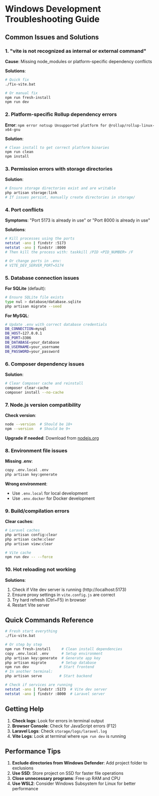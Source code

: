 # Windows Development Troubleshooting Guide

## Common Issues and Solutions

### 1. "vite is not recognized as internal or external command"

**Cause**: Missing node_modules or platform-specific dependency conflicts

**Solutions**:
```bash
# Quick fix
./fix-vite.bat

# Or manual fix
npm run fresh-install
npm run dev
```

### 2. Platform-specific Rollup dependency errors

**Error**: `npm error notsup Unsupported platform for @rollup/rollup-linux-x64-gnu`

**Solution**: 
```bash
# Clean install to get correct platform binaries
npm run clean
npm install
```

### 3. Permission errors with storage directories

**Solution**:
```bash
# Ensure storage directories exist and are writable
php artisan storage:link
# If issues persist, manually create directories in storage/
```

### 4. Port conflicts

**Symptoms**: "Port 5173 is already in use" or "Port 8000 is already in use"

**Solutions**:
```bash
# Kill processes using the ports
netstat -ano | findstr :5173
netstat -ano | findstr :8000
# Then kill the process with: taskkill /PID <PID_NUMBER> /F

# Or change ports in .env:
# VITE_DEV_SERVER_PORT=5174
```

### 5. Database connection issues

**For SQLite** (default):
```bash
# Ensure SQLite file exists
type nul > database/database.sqlite
php artisan migrate --seed
```

**For MySQL**:
```bash
# Update .env with correct database credentials
DB_CONNECTION=mysql
DB_HOST=127.0.0.1
DB_PORT=3306
DB_DATABASE=your_database
DB_USERNAME=your_username
DB_PASSWORD=your_password
```

### 6. Composer dependency issues

**Solution**:
```bash
# Clear Composer cache and reinstall
composer clear-cache
composer install --no-cache
```

### 7. Node.js version compatibility

**Check version**:
```bash
node --version  # Should be 18+ 
npm --version   # Should be 9+
```

**Upgrade if needed**: Download from [nodejs.org](https://nodejs.org/)

### 8. Environment file issues

**Missing .env**:
```bash
copy .env.local .env
php artisan key:generate
```

**Wrong environment**:
- Use `.env.local` for local development
- Use `.env.docker` for Docker development

### 9. Build/compilation errors

**Clear caches**:
```bash
# Laravel caches
php artisan config:clear
php artisan cache:clear
php artisan view:clear

# Vite cache
npm run dev -- --force
```

### 10. Hot reloading not working

**Solutions**:
1. Check if Vite dev server is running (http://localhost:5173)
2. Ensure proxy settings in `vite.config.js` are correct
3. Try hard refresh (Ctrl+F5) in browser
4. Restart Vite server

## Quick Commands Reference

```bash
# Fresh start everything
./fix-vite.bat

# Or step by step
npm run fresh-install     # Clean install dependencies
copy .env.local .env      # Setup environment
php artisan key:generate  # Generate app key
php artisan migrate       # Setup database
npm run dev              # Start frontend
# In another terminal:
php artisan serve        # Start backend

# Check if services are running
netstat -ano | findstr :5173  # Vite dev server
netstat -ano | findstr :8000  # Laravel server
```

## Getting Help

1. **Check logs**: Look for errors in terminal output
2. **Browser Console**: Check for JavaScript errors (F12)
3. **Laravel Logs**: Check `storage/logs/laravel.log`
4. **Vite Logs**: Look at terminal where `npm run dev` is running

## Performance Tips

1. **Exclude directories from Windows Defender**: Add project folder to exclusions
2. **Use SSD**: Store project on SSD for faster file operations
3. **Close unnecessary programs**: Free up RAM and CPU
4. **Use WSL2**: Consider Windows Subsystem for Linux for better performance
